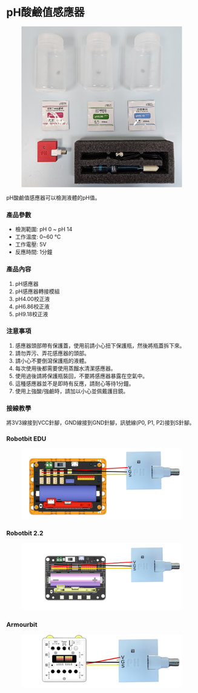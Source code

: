 # pH酸鹼值感應器

<figure><img src="../../.gitbook/assets/20240729_131949.jpg" alt=""><figcaption></figcaption></figure>

pH酸鹼值感應器可以檢測液體的pH值。

### 產品參數

* 檢測範圍: pH 0 \~ pH 14
* 工作溫度: 0\~60 ℃
* 工作電壓: 5V
* 反應時間: 1分鐘

### 產品內容

1. pH感應器
2. pH感應器轉接模組
3. pH4.00校正液
4. pH6.86校正液
5. pH9.18校正液

### 注意事項

1. 感應器頭部帶有保護蓋，使用前請小心扭下保護瓶，然後將瓶蓋拆下來。
2. 請勿弄污、弄花感應器的頭部。
3. 請小心不要倒瀉保護瓶的液體。
4. 每次使用後都需要使用蒸餾水清潔感應器。
5. 使用過後請將保護瓶裝回，不要將感應器暴露在空氣中。
6. 這種感應器並不是即時有反應，請耐心等待1分鐘。
7. 使用上強酸/強鹼時，請加以小心並佩戴護目鏡。

### 接線教學

將3V3線接到VCC針腳，GND線接到GND針腳，訊號線(P0, P1, P2)接到S針腳。

### Robotbit EDU

<figure><img src="../../.gitbook/assets/ph_edu.png" alt=""><figcaption></figcaption></figure>

### Robotbit 2.2

<figure><img src="../../.gitbook/assets/ph_Robotbit2.2.png" alt=""><figcaption></figcaption></figure>

### Armourbit

<figure><img src="../../.gitbook/assets/ph_armourbit.png" alt=""><figcaption></figcaption></figure>
